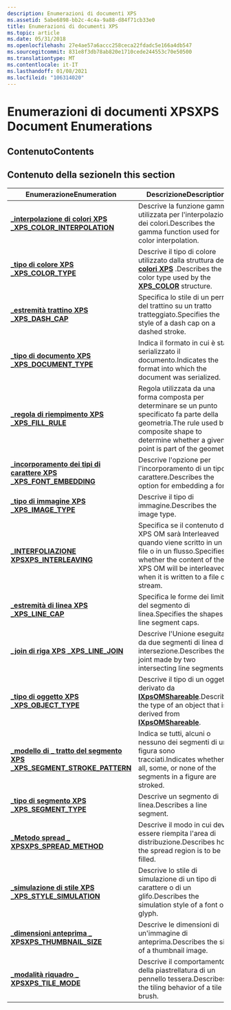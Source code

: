 ```yaml
---
description: Enumerazioni di documenti XPS
ms.assetid: 5abe6898-bb2c-4c4a-9a88-d84f71cb33e0
title: Enumerazioni di documenti XPS
ms.topic: article
ms.date: 05/31/2018
ms.openlocfilehash: 27e4ae57a6accc258ceca22fdadc5e166a4db547
ms.sourcegitcommit: 831e8f3db78ab820e1710cede244553c70e50500
ms.translationtype: MT
ms.contentlocale: it-IT
ms.lasthandoff: 01/08/2021
ms.locfileid: "106314020"
---
```

# <a name="xps-document-enumerations"></a><span data-ttu-id="15eea-103">Enumerazioni di documenti XPS</span><span class="sxs-lookup"><span data-stu-id="15eea-103">XPS Document Enumerations</span></span>

## <a name="contents"></a><span data-ttu-id="15eea-104">Contenuto</span><span class="sxs-lookup"><span data-stu-id="15eea-104">Contents</span></span>

## <a name="in-this-section"></a><span data-ttu-id="15eea-105">Contenuto della sezione</span><span class="sxs-lookup"><span data-stu-id="15eea-105">In this section</span></span>



| <span data-ttu-id="15eea-106">Enumerazione</span><span class="sxs-lookup"><span data-stu-id="15eea-106">Enumeration</span></span>                                                                    | <span data-ttu-id="15eea-107">Descrizione</span><span class="sxs-lookup"><span data-stu-id="15eea-107">Description</span></span>                                                                                                          |
|--------------------------------------------------------------------------------|----------------------------------------------------------------------------------------------------------------------|
| [<span data-ttu-id="15eea-108">**\_interpolazione di colori XPS \_**</span><span class="sxs-lookup"><span data-stu-id="15eea-108">**XPS\_COLOR\_INTERPOLATION**</span></span>](/windows/win32/api/xpsobjectmodel/ne-xpsobjectmodel-xps_color_interpolation)<br/>        | <span data-ttu-id="15eea-109">Descrive la funzione gamma utilizzata per l'interpolazione dei colori.</span><span class="sxs-lookup"><span data-stu-id="15eea-109">Describes the gamma function used for color interpolation.</span></span><br/>                                                |
| [<span data-ttu-id="15eea-110">**\_tipo di colore XPS \_**</span><span class="sxs-lookup"><span data-stu-id="15eea-110">**XPS\_COLOR\_TYPE**</span></span>](/windows/win32/api/xpsobjectmodel/ne-xpsobjectmodel-xps_color_type)<br/>                          | <span data-ttu-id="15eea-111">Descrive il tipo di colore utilizzato dalla struttura dei [**\_ colori XPS**](xps-color.md) .</span><span class="sxs-lookup"><span data-stu-id="15eea-111">Describes the color type used by the [**XPS\_COLOR**](xps-color.md) structure.</span></span><br/>                           |
| [<span data-ttu-id="15eea-112">**\_estremità trattino XPS \_**</span><span class="sxs-lookup"><span data-stu-id="15eea-112">**XPS\_DASH\_CAP**</span></span>](/windows/win32/api/xpsobjectmodel/ne-xpsobjectmodel-xps_dash_cap)<br/>                              | <span data-ttu-id="15eea-113">Specifica lo stile di un perno del trattino su un tratto tratteggiato.</span><span class="sxs-lookup"><span data-stu-id="15eea-113">Specifies the style of a dash cap on a dashed stroke.</span></span><br/>                                                     |
| [<span data-ttu-id="15eea-114">**\_tipo di documento XPS \_**</span><span class="sxs-lookup"><span data-stu-id="15eea-114">**XPS\_DOCUMENT\_TYPE**</span></span>](/windows/win32/api/xpsobjectmodel_1/ne-xpsobjectmodel_1-xps_document_type)<br/>                    | <span data-ttu-id="15eea-115">Indica il formato in cui è stato serializzato il documento.</span><span class="sxs-lookup"><span data-stu-id="15eea-115">Indicates the format into which the document was serialized.</span></span><br/>                                              |
| [<span data-ttu-id="15eea-116">**\_regola di riempimento XPS \_**</span><span class="sxs-lookup"><span data-stu-id="15eea-116">**XPS\_FILL\_RULE**</span></span>](/windows/win32/api/xpsobjectmodel/ne-xpsobjectmodel-xps_fill_rule)<br/>                            | <span data-ttu-id="15eea-117">Regola utilizzata da una forma composta per determinare se un punto specificato fa parte della geometria.</span><span class="sxs-lookup"><span data-stu-id="15eea-117">The rule used by a composite shape to determine whether a given point is part of the geometry.</span></span><br/>            |
| [<span data-ttu-id="15eea-118">**\_incorporamento dei tipi di carattere XPS \_**</span><span class="sxs-lookup"><span data-stu-id="15eea-118">**XPS\_FONT\_EMBEDDING**</span></span>](/windows/win32/api/xpsobjectmodel/ne-xpsobjectmodel-xps_font_embedding)<br/>                  | <span data-ttu-id="15eea-119">Descrive l'opzione per l'incorporamento di un tipo di carattere.</span><span class="sxs-lookup"><span data-stu-id="15eea-119">Describes the option for embedding a font.</span></span><br/>                                                                |
| [<span data-ttu-id="15eea-120">**\_tipo di immagine XPS \_**</span><span class="sxs-lookup"><span data-stu-id="15eea-120">**XPS\_IMAGE\_TYPE**</span></span>](/windows/win32/api/xpsobjectmodel/ne-xpsobjectmodel-xps_image_type)<br/>                          | <span data-ttu-id="15eea-121">Descrive il tipo di immagine.</span><span class="sxs-lookup"><span data-stu-id="15eea-121">Describes the image type.</span></span><br/>                                                                                 |
| [<span data-ttu-id="15eea-122">**\_INTERFOLIAZIONE XPS**</span><span class="sxs-lookup"><span data-stu-id="15eea-122">**XPS\_INTERLEAVING**</span></span>](/windows/win32/api/xpsobjectmodel/ne-xpsobjectmodel-xps_interleaving)<br/>                       | <span data-ttu-id="15eea-123">Specifica se il contenuto di XPS OM sarà Interleaved quando viene scritto in un file o in un flusso.</span><span class="sxs-lookup"><span data-stu-id="15eea-123">Specifies whether the content of the XPS OM will be interleaved when it is written to a file or a stream.</span></span><br/> |
| [<span data-ttu-id="15eea-124">**\_estremità di linea XPS \_**</span><span class="sxs-lookup"><span data-stu-id="15eea-124">**XPS\_LINE\_CAP**</span></span>](/windows/win32/api/xpsobjectmodel/ne-xpsobjectmodel-xps_line_cap)<br/>                              | <span data-ttu-id="15eea-125">Specifica le forme dei limiti del segmento di linea.</span><span class="sxs-lookup"><span data-stu-id="15eea-125">Specifies the shapes of line segment caps.</span></span><br/>                                                                |
| [<span data-ttu-id="15eea-126">**\_join di riga XPS \_**</span><span class="sxs-lookup"><span data-stu-id="15eea-126">**XPS\_LINE\_JOIN**</span></span>](/windows/win32/api/xpsobjectmodel/ne-xpsobjectmodel-xps_line_join)<br/>                            | <span data-ttu-id="15eea-127">Descrive l'Unione eseguita da due segmenti di linea di intersezione.</span><span class="sxs-lookup"><span data-stu-id="15eea-127">Describes the joint made by two intersecting line segments.</span></span><br/>                                               |
| [<span data-ttu-id="15eea-128">**\_tipo di oggetto XPS \_**</span><span class="sxs-lookup"><span data-stu-id="15eea-128">**XPS\_OBJECT\_TYPE**</span></span>](/windows/win32/api/xpsobjectmodel/ne-xpsobjectmodel-xps_object_type)<br/>                        | <span data-ttu-id="15eea-129">Descrive il tipo di un oggetto derivato da [**IXpsOMShareable**](/windows/desktop/api/xpsobjectmodel/nn-xpsobjectmodel-ixpsomshareable).</span><span class="sxs-lookup"><span data-stu-id="15eea-129">Describes the type of an object that is derived from [**IXpsOMShareable**](/windows/desktop/api/xpsobjectmodel/nn-xpsobjectmodel-ixpsomshareable).</span></span><br/>          |
| [<span data-ttu-id="15eea-130">**\_modello di \_ tratto del segmento XPS \_**</span><span class="sxs-lookup"><span data-stu-id="15eea-130">**XPS\_SEGMENT\_STROKE\_PATTERN**</span></span>](/windows/win32/api/xpsobjectmodel/ne-xpsobjectmodel-xps_segment_stroke_pattern)<br/> | <span data-ttu-id="15eea-131">Indica se tutti, alcuni o nessuno dei segmenti di una figura sono tracciati.</span><span class="sxs-lookup"><span data-stu-id="15eea-131">Indicates whether all, some, or none of the segments in a figure are stroked.</span></span><br/>                             |
| [<span data-ttu-id="15eea-132">**\_tipo di segmento XPS \_**</span><span class="sxs-lookup"><span data-stu-id="15eea-132">**XPS\_SEGMENT\_TYPE**</span></span>](/windows/win32/api/xpsobjectmodel/ne-xpsobjectmodel-xps_segment_type)<br/>                      | <span data-ttu-id="15eea-133">Descrive un segmento di linea.</span><span class="sxs-lookup"><span data-stu-id="15eea-133">Describes a line segment.</span></span><br/>                                                                                 |
| [<span data-ttu-id="15eea-134">**\_Metodo spread \_ XPS**</span><span class="sxs-lookup"><span data-stu-id="15eea-134">**XPS\_SPREAD\_METHOD**</span></span>](/windows/win32/api/xpsobjectmodel/ne-xpsobjectmodel-xps_spread_method)<br/>                    | <span data-ttu-id="15eea-135">Descrive il modo in cui deve essere riempita l'area di distribuzione.</span><span class="sxs-lookup"><span data-stu-id="15eea-135">Describes how the spread region is to be filled.</span></span> <br/>                                                         |
| [<span data-ttu-id="15eea-136">**\_simulazione di stile XPS \_**</span><span class="sxs-lookup"><span data-stu-id="15eea-136">**XPS\_STYLE\_SIMULATION**</span></span>](/windows/win32/api/xpsobjectmodel/ne-xpsobjectmodel-xps_style_simulation)<br/>              | <span data-ttu-id="15eea-137">Descrive lo stile di simulazione di un tipo di carattere o di un glifo.</span><span class="sxs-lookup"><span data-stu-id="15eea-137">Describes the simulation style of a font or glyph.</span></span><br/>                                                        |
| [<span data-ttu-id="15eea-138">**\_dimensioni anteprima \_ XPS**</span><span class="sxs-lookup"><span data-stu-id="15eea-138">**XPS\_THUMBNAIL\_SIZE**</span></span>](/windows/win32/api/xpsobjectmodel/ne-xpsobjectmodel-xps_thumbnail_size)<br/>                  | <span data-ttu-id="15eea-139">Descrive le dimensioni di un'immagine di anteprima.</span><span class="sxs-lookup"><span data-stu-id="15eea-139">Describes the size of a thumbnail image.</span></span><br/>                                                                  |
| [<span data-ttu-id="15eea-140">**\_modalità riquadro \_ XPS**</span><span class="sxs-lookup"><span data-stu-id="15eea-140">**XPS\_TILE\_MODE**</span></span>](/windows/win32/api/xpsobjectmodel/ne-xpsobjectmodel-xps_tile_mode)<br/>                            | <span data-ttu-id="15eea-141">Descrive il comportamento della piastrellatura di un pennello tessera.</span><span class="sxs-lookup"><span data-stu-id="15eea-141">Describes the tiling behavior of a tile brush.</span></span><br/>                                                            |



 

 

 




